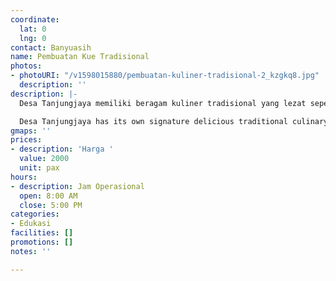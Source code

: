 ```yaml
---
coordinate:
  lat: 0
  lng: 0
contact: Banyuasih
name: Pembuatan Kue Tradisional
photos:
- photoURI: "/v1598015880/pembuatan-kuliner-tradisional-2_kzgkq8.jpg"
  description: ''
description: |-
  Desa Tanjungjaya memiliki beragam kuliner tradisional yang lezat seperti Kue Balok, Misro, dan Jojorong. Kuliner-kuliner tersebut dibuat langsung oleh para warga desa dengan bahan-bahan alami meggunakan cara tradisional. Pada kegiatan EduWisata ini, wisatawan dapat belajar membuat kue tradisional ini bersama dengan warga desa.

  Desa Tanjungjaya has its own signature delicious traditional culinary delights such as Kue Balok, Misro, and Jojorong. These dishes are made directly by the locals with natural ingredients and using traditional methods. In this EduTourism activity, the tourists can learn how to make these traditional dishes together with the locals.
gmaps: ''
prices:
- description: 'Harga '
  value: 2000
  unit: pax
hours:
- description: Jam Operasional
  open: 8:00 AM
  close: 5:00 PM
categories:
- Edukasi
facilities: []
promotions: []
notes: ''

---
```

